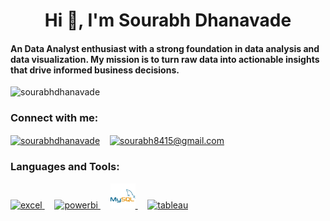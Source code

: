 <h1 align="center">Hi 👋, I'm Sourabh Dhanavade</h1>
<h4 >An Data Analyst enthusiast with a strong foundation in data analysis and data visualization. My mission is to turn raw data into actionable insights that drive informed business decisions.</h4>

<p align="left"> <img src="https://komarev.com/ghpvc/?username=sourabhdhanavade&label=Profile%20views&color=0e75b6&style=flat" alt="sourabhdhanavade" /> </p>

<h3 align="left">Connect with me:</h3>
<p align="left">
<a href="https://linkedin.com/in/sourabhdhanavade" target="blank"><img align="center" src="https://raw.githubusercontent.com/rahuldkjain/github-profile-readme-generator/master/src/images/icons/Social/linked-in-alt.svg" alt="sourabhdhanavade" height="30" width="40" /></a>
 &nbsp;&nbsp
  <a href="mailto:sourabh8415@gmail.com" target="_blank" title="sourabh8415@gmail.com">
  <img align="center" src="https://upload.wikimedia.org/wikipedia/commons/4/4e/Gmail_Icon.png" alt="sourabh8415@gmail.com" height="30" width="40" />
</a>

</p>

<h3 align="left">Languages and Tools:</h3>
<p align="left">
  <a href="https://www.microsoft.com/en-us/microsoft-365/excel" target="blank" rel="noreferrer"> <img src="https://img.icons8.com/color/512/microsoft-excel-2019--v1.png" alt="excel" width="40" height="40"/>
  </a>
   &nbsp;&nbsp;&nbsp
  <a href="https://powerbi.microsoft.com/en-au/" target="blank" rel="noreferrer"> <img src="https://img.icons8.com/color/1x/power-bi.png" alt="powerbi" width="40" height="40"/> </a> 
  &nbsp;&nbsp;&nbsp
  <a href="https://www.mysql.com/" target="blank" rel="noreferrer"> <img src="https://raw.githubusercontent.com/devicons/devicon/master/icons/mysql/mysql-original-wordmark.svg" alt="mysql" width="40"   height="40"/> </a> 
  &nbsp;&nbsp;&nbsp
  <a href="https://www.tableau.com/" target="_blank" rel="noreferrer">
    <img src="https://upload.wikimedia.org/wikipedia/commons/4/4b/Tableau_Logo.png" alt="tableau" width="80" height="40"/>
  </a>
</p> 

